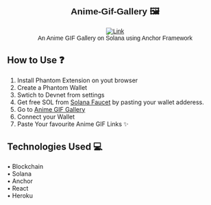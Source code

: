 <div align="center" style="font-family:'Montserrat', sans-serif;">
  
## Anime-Gif-Gallery 🖼

  [![Link](https://img.shields.io/badge/Website-Link-yellow)](https://anime-gif-gallery.herokuapp.com/) <br/>
  An Anime GIF Gallery on Solana using Anchor Framework
</div>

## How to Use ❓

  1. Install Phantom Extension on yout browser
  2. Create a Phantom Wallet
  3. Swtich to Devnet from settings
  4. Get free SOL from [Solana Faucet](https://solfaucet.com/) by pasting your wallet adderess.
  5. Go to [Anime GIF Gallery](https://anime-gif-gallery.herokuapp.com/)
  6. Connect your Wallet
  7. Paste Your favourite Anime GIF Links ✨

## Technologies Used 💻

  • Blockchain<br/>
  • Solana<br/>
  • Anchor<br/>
  • React<br/>
  • Heroku

